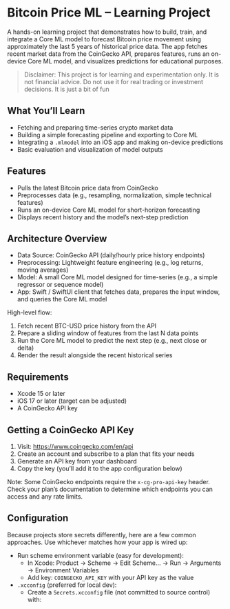 # Bitcoin Price ML – Learning Project

A hands-on learning project that demonstrates how to build, train, and integrate a Core ML model to forecast Bitcoin price movement using approximately the last 5 years of historical price data. The app fetches recent market data from the CoinGecko API, prepares features, runs an on-device Core ML model, and visualizes predictions for educational purposes.

> Disclaimer: This project is for learning and experimentation only. It is not financial advice. Do not use it for real trading or investment decisions. It is just a bit of fun

## What You’ll Learn

- Fetching and preparing time-series crypto market data
- Building a simple forecasting pipeline and exporting to Core ML
- Integrating a `.mlmodel` into an iOS app and making on-device predictions
- Basic evaluation and visualization of model outputs

## Features

- Pulls the latest Bitcoin price data from CoinGecko
- Preprocesses data (e.g., resampling, normalization, simple technical features)
- Runs an on-device Core ML model for short-horizon forecasting
- Displays recent history and the model’s next-step prediction

## Architecture Overview

- Data Source: CoinGecko API (daily/hourly price history endpoints)
- Preprocessing: Lightweight feature engineering (e.g., log returns, moving averages)
- Model: A small Core ML model designed for time-series (e.g., a simple regressor or sequence model)
- App: Swift / SwiftUI client that fetches data, prepares the input window, and queries the Core ML model

High-level flow:

1. Fetch recent BTC-USD price history from the API
2. Prepare a sliding window of features from the last N data points
3. Run the Core ML model to predict the next step (e.g., next close or delta)
4. Render the result alongside the recent historical series

## Requirements

- Xcode 15 or later
- iOS 17 or later (target can be adjusted)
- A CoinGecko API key

## Getting a CoinGecko API Key

1. Visit: https://www.coingecko.com/en/api
2. Create an account and subscribe to a plan that fits your needs
3. Generate an API key from your dashboard
4. Copy the key (you’ll add it to the app configuration below)

Note: Some CoinGecko endpoints require the `x-cg-pro-api-key` header. Check your plan’s documentation to determine which endpoints you can access and any rate limits.

## Configuration

Because projects store secrets differently, here are a few common approaches. Use whichever matches how your app is wired up:

- Run scheme environment variable (easy for development):
  - In Xcode: Product → Scheme → Edit Scheme… → Run → Arguments → Environment Variables
  - Add key: `COINGECKO_API_KEY` with your API key as the value
- `.xcconfig` (preferred for local dev):
  - Create a `Secrets.xcconfig` file (not committed to source control) with:
